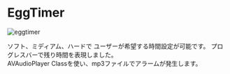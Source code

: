 # EggTimer

![eggtimer](https://user-images.githubusercontent.com/70255378/91683143-c159e980-eb8e-11ea-9cf0-02ba9c9aa050.png)

ソフト、ミディアム、ハードで
ユーザーが希望する時間設定が可能です。
プログレスバーで残り時間を表現しました。                                            
AVAudioPlayer Classを使い、mp3ファイルでアラームが発生します。





